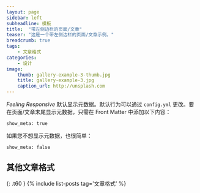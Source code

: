 ```yaml
---
layout: page
sidebar: left
subheadline: 模板
title:  "带左侧边栏的页面/文章"
teaser: "这是一个带左侧边栏的页面/文章示例。"
breadcrumb: true
tags:
    - 文章格式
categories:
    - 设计
image:
    thumb: gallery-example-3-thumb.jpg
    title: gallery-example-3.jpg
    caption_url: http://unsplash.com
---
```

*Feeling Responsive* 默认显示元数据。默认行为可以通过 `config.yml` 更改。要在页面/文章末尾显示元数据，只需在 Front Matter 中添加以下内容：
<!--more-->

~~~
show_meta: true
~~~

如果您不想显示元数据，也很简单：

~~~
show_meta: false
~~~


## 其他文章格式
{: .t60 }
{% include list-posts tag='文章格式' %}
